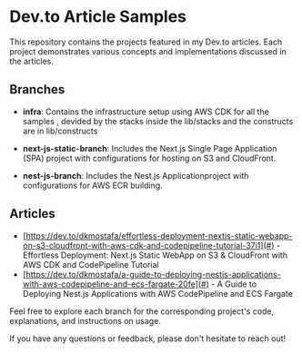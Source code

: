 # Dev.to Article Samples

This repository contains the projects featured in my Dev.to articles. Each project demonstrates various concepts and implementations discussed in the articles.

## Branches

- **infra**: Contains the infrastructure setup using AWS CDK for all the samples , devided by the stacks inside the lib/stacks and the constructs are in lib/constructs

- **next-js-static-branch**: Includes the Next.js Single Page Application (SPA) project with configurations for hosting on S3 and CloudFront.

- **nest-js-branch**: Includes the Nest.js Applicationproject with configurations for AWS ECR building.

## Articles
- [https://dev.to/dkmostafa/effortless-deployment-nextjs-static-webapp-on-s3-cloudfront-with-aws-cdk-and-codepipeline-tutorial-37i1](#) - Effortless Deployment: Next.js Static WebApp on S3 & CloudFront with AWS CDK and CodePipeline Tutorial
- [https://dev.to/dkmostafa/a-guide-to-deploying-nestjs-applications-with-aws-codepipeline-and-ecs-fargate-20fe](#) - A Guide to Deploying Nest.js Applications with AWS CodePipeline and ECS Fargate


Feel free to explore each branch for the corresponding project's code, explanations, and instructions on usage.

If you have any questions or feedback, please don't hesitate to reach out!
